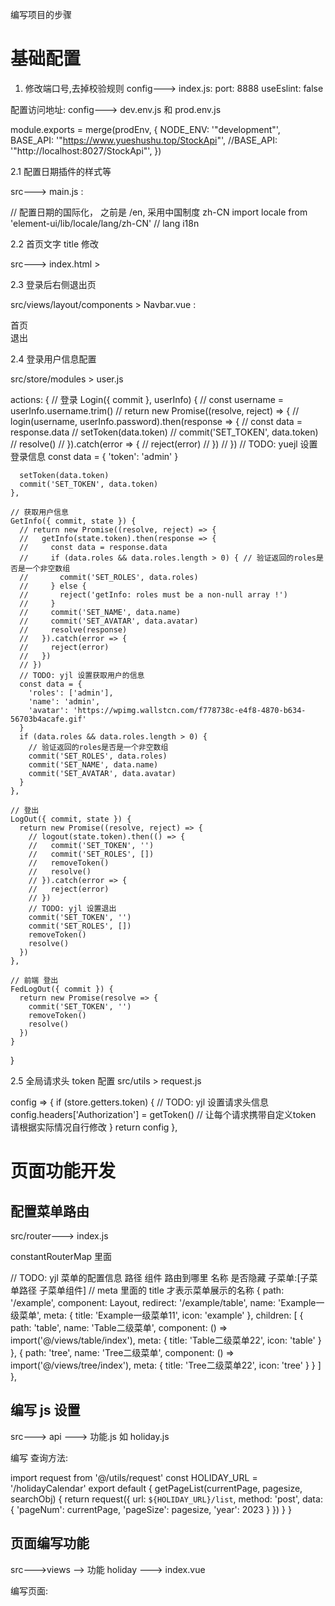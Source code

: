 编写项目的步骤

#  基础配置

1. 修改端口号,去掉校验规则
config---> index.js:
    port: 8888
    useEslint: false

配置访问地址:   config---> dev.env.js  和  prod.env.js

module.exports = merge(prodEnv, {
  NODE_ENV: '"development"',
  BASE_API: '"https://www.yueshushu.top/StockApi"',
  //BASE_API: '"http://localhost:8027/StockApi"',
})



2.1  配置日期插件的样式等

src---> main.js :

//  配置日期的国际化，  之前是 /en, 采用中国制度  zh-CN
import locale from 'element-ui/lib/locale/lang/zh-CN' // lang i18n

2.2 首页文字 title 修改

src---> index.html 
    <!-- 首页文字修改-->>
    <title>首页展示1</title>

2.3  登录后右侧退出页

src/views/layout/components > Navbar.vue :

<el-dropdown-menu slot="dropdown" class="user-dropdown">
        <!--  配置右侧的菜单栏-->
        <router-link class="inlineBlock" to="/">
          <el-dropdown-item>
            首页
          </el-dropdown-item>
        </router-link>
        <el-dropdown-item divided>
          <span style="display:block;" @click="logout"> 退出 </span>
        </el-dropdown-item>
      </el-dropdown-menu>

2.4   登录用户信息配置 

src/store/modules > user.js


actions: {
    // 登录
    Login({ commit }, userInfo) {
      // const username = userInfo.username.trim()
      // return new Promise((resolve, reject) => {
      //   login(username, userInfo.password).then(response => {
      //     const data = response.data
      //     setToken(data.token)
      //     commit('SET_TOKEN', data.token)
      //     resolve()
      //   }).catch(error => {
      //     reject(error)
      //   })
      // })
      // TODO: yuejl 设置登录信息
      const data = {
        'token': 'admin'
      }

      setToken(data.token)
      commit('SET_TOKEN', data.token)
    },

    // 获取用户信息
    GetInfo({ commit, state }) {
      // return new Promise((resolve, reject) => {
      //   getInfo(state.token).then(response => {
      //     const data = response.data
      //     if (data.roles && data.roles.length > 0) { // 验证返回的roles是否是一个非空数组
      //       commit('SET_ROLES', data.roles)
      //     } else {
      //       reject('getInfo: roles must be a non-null array !')
      //     }
      //     commit('SET_NAME', data.name)
      //     commit('SET_AVATAR', data.avatar)
      //     resolve(response)
      //   }).catch(error => {
      //     reject(error)
      //   })
      // })
      // TODO: yjl 设置获取用户的信息
      const data = {
        'roles': ['admin'],
        'name': 'admin',
        'avatar': 'https://wpimg.wallstcn.com/f778738c-e4f8-4870-b634-56703b4acafe.gif'
      }
      if (data.roles && data.roles.length > 0) {
        // 验证返回的roles是否是一个非空数组
        commit('SET_ROLES', data.roles)
        commit('SET_NAME', data.name)
        commit('SET_AVATAR', data.avatar)
      }
    },

    // 登出
    LogOut({ commit, state }) {
      return new Promise((resolve, reject) => {
        // logout(state.token).then(() => {
        //   commit('SET_TOKEN', '')
        //   commit('SET_ROLES', [])
        //   removeToken()
        //   resolve()
        // }).catch(error => {
        //   reject(error)
        // })
        // TODO: yjl 设置退出
        commit('SET_TOKEN', '')
        commit('SET_ROLES', [])
        removeToken()
        resolve()
      })
    },

    // 前端 登出
    FedLogOut({ commit }) {
      return new Promise(resolve => {
        commit('SET_TOKEN', '')
        removeToken()
        resolve()
      })
    }
  }

2.5  全局请求头 token 配置
src/utils > request.js

  config => {
    if (store.getters.token) {
      // TODO: yjl 设置请求头信息
      config.headers['Authorization'] = getToken() // 让每个请求携带自定义token 请根据实际情况自行修改
    }
    return config
  },

#  页面功能开发

##  配置菜单路由
src/router---> index.js 

constantRouterMap 里面

// TODO: yjl 菜单的配置信息  路径 组件 路由到哪里 名称 是否隐藏 子菜单:[子菜单路径 子菜单组件]
  // meta 里面的 title 才表示菜单展示的名称
  {
    path: '/example',
    component: Layout,
    redirect: '/example/table',
    name: 'Example一级菜单',
    meta: { title: 'Example一级菜单11', icon: 'example' },
    children: [
      {
        path: 'table',
        name: 'Table二级菜单',
        component: () => import('@/views/table/index'),
        meta: { title: 'Table二级菜单22', icon: 'table' }
      },
      {
        path: 'tree',
        name: 'Tree二级菜单',
        component: () => import('@/views/tree/index'),
        meta: { title: 'Tree二级菜单22', icon: 'tree' }
      }
    ]
  },

##  编写 js 设置

src---> api ---> 功能.js  如   holiday.js

编写 查询方法:

import request from '@/utils/request'
const HOLIDAY_URL = '/holidayCalendar'
export default {
  getPageList(currentPage, pagesize, searchObj) {
    return request({
      url: `${HOLIDAY_URL}/list`,
      method: 'post',
      data: {
        'pageNum': currentPage,
        'pageSize': pagesize,
        'year': 2023
      }
    })
  }
}


##  页面编写功能 

src--->views --> 功能 holiday ---> index.vue 

<script>
import holidayApi from '@/api/holiday'
export default {
  // 定义 过滤器
  filters: {
    dateTypeFilter(dateType) {
      // const dateTypeMap = {
      //   1: '正常',
      //   2: '调休',
      //   3: '法定节假日'
      // }
      // return dateTypeMap[dateType]
      return '法定节假日'
    }
  },
  // 定义数据模型
  data() {
    return {
      listLoading: true,
      list: null,
      // 追加分页相关的数据信息
      searchObj: {}, // 查询条件
      currentPage: 1, // 当前页
      pagesize: 10, // 每页显示记录数
      total: 0 // 总记录数
    }
  },
  // 页面渲染成功后获取数据
  created() {
    // 调用 fetchData 方法
    this.listLoading = true
    this.fetchData()
  },
  methods: {
    fetchData(currentPage = 1, pagesize = 10) {
      console.log('翻页.....', currentPage, pagesize)
      // 异步获取数据 (ajax)
      this.currentPage = currentPage
      this.pagesize = pagesize
      holidayApi.getPageList(this.currentPage, this.pagesize, null).then(
        response => {
          this.list = response.data.list
          // 添加响应数
          this.total = response.data.total
          this.listLoading = false
        }
      ).catch(error => {
        // 请求失败，则打印错误
        console.log(error)
      })
    },
    // 页码控制
    handleCurrentChange(val) {
      this.currentPage = val
      this.fetchData(this.currentPage, this.pagesize)
    },
    // 页数控制
    handleSizeChange(val) {
      this.pagesize = val
      this.currentPage = 1
      this.fetchData(this.currentPage, this.pagesize)
    }
  }
}
</script>

编写页面:

<template>
  <div class="app-container">
    <el-table
      v-loading="listLoading"
      :data="list"
      element-loading-text="Loading"
      border
      fit
      highlight-current-row>
      <el-table-column align="center" prop="created_at" label="日期" width="200">
        <template slot-scope="scope">
          <i class="el-icon-time"/>
          <span>{{ scope.row.holidayDate }}</span>
        </template>
      </el-table-column>
      <el-table-column label="所属年" width="200">
        <template slot-scope="scope">
          {{ scope.row.currYear }}
        </template>
      </el-table-column>
      <el-table-column label="类型" width="200" align="center">
        <template slot-scope="scope">
          {{ scope.row.dateType |dateTypeFilter }}
        </template>
      </el-table-column>
    </el-table>
    <!--添加分页处理-->
    <el-pagination :total="total" :current-page="currentPage" :page-sizes="[5, 10, 50, 100, 500]" :page-size="limit" style="padding:30px 0; text-align: center;" layout="total, prev, pager, next,sizes, jumper" @current-change="handleCurrentChange" @size-change="handleSizeChange"/>
  </div>
</template>




















